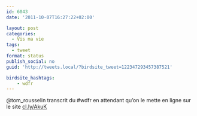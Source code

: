```yaml
---
id: 6043
date: '2011-10-07T16:27:22+02:00'

layout: post
categories:
  - Vis ma vie
tags:
  - tweet
format: status
publish_social: no
guid: 'http://tweets.local/?birdsite_tweet=122347293457387521'

birdsite_hashtags:
    - wdfr
---
```


@tom\_rousselin transcrit du #wdfr en attendant qu’on le mette en ligne sur le site [cl.ly/AkuK](http://cl.ly/AkuK)